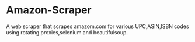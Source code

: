 # Amazon-Scraper

A web scraper that scrapes  amazom.com for various UPC,ASIN,ISBN codes using rotating proxies,selenium and beautifulsoup.
